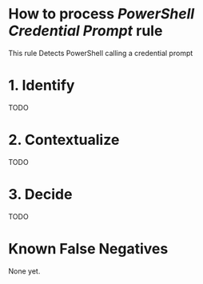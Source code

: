 # How to process *PowerShell Credential Prompt* rule
This rule Detects PowerShell calling a credential prompt

# 1. Identify
TODO

# 2. Contextualize
TODO

# 3. Decide
TODO

# Known False Negatives
None yet.
